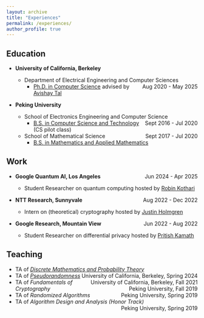 ```yaml
---
layout: archive
title: "Experiences"
permalink: /experiences/
author_profile: true
---
```


## Education

* <b>University of California, Berkeley</b>
    * Department of Electrical Engineering and Computer Sciences <span style="float:right;"> Aug 2020 - May 2025 </span>
        * [Ph.D. in Computer Science](../images/certificate/PhDdegree.pdf) advised by [Avishay Tal](https://www.avishaytal.org/)


* <b>Peking University</b>
    * School of Electronics Engineering and Computer Science <span style="float:right;"> Sept 2016 - Jul 2020 </span>
        * [B.S. in Computer Science and Technology](../images/certificate/Major.pdf) (CS pilot class)
    * School of Mathematical Science <span style="float:right;"> Sept 2017 - Jul 2020 </span>
        * [B.S. in Mathematics and Applied Mathematics](../images/certificate/DoubleMajor.pdf)

## Work 

* <b>Google Quantum AI, Los Angeles</b><span style="float:right;"> Jun 2024 - Apr 2025 </span>
    * Student Researcher on quantum computing hosted by [Robin Kothari](https://www.robinkothari.com/)

* <b>NTT Research, Sunnyvale</b><span style="float:right;"> Aug 2022 - Dec 2022 </span>
    * Intern on (theoretical) cryptography hosted by [Justin Holmgren](http://justinholmgren.com/)


* <b>Google Research, Mountain View</b><span style="float:right;"> Jun 2022 - Aug 2022 </span>
    * Student Researcher on differential privacy hosted by [Pritish Kamath](https://pritishkamath.github.io/)

## Teaching

* TA of [*Discrete Mathematics and Probability Theory*](https://www.eecs70.org/)  <span style="float:right;">University of California, Berkeley, Spring 2024</span>
* TA of [*Pseudorandomness*](https://www.avishaytal.org/pseudorandomness)  <span style="float:right;">University of California, Berkeley, Fall 2021</span>
* TA of *Fundamentals of Cryptography*  <span style="float:right;">Peking University, Fall 2019</span>
* TA of *Randomized Algorithms*  <span style="float:right;">Peking University, Spring 2019</span>
* TA of *Algorithm Design and Analysis (Honor Track)*  <span style="float:right;">Peking University, Spring 2019</span>

